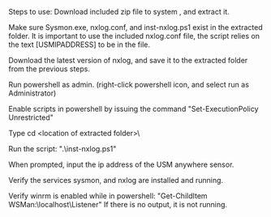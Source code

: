 Steps to use:
Download included zip file to system , and extract it.  

Make sure Sysmon.exe, nxlog.conf, and inst-nxlog.ps1 exist in the extracted folder. It is important to use the included nxlog.conf file, the script relies on the text [USMIPADDRESS] to be in the file.

Download the latest version of nxlog, and save it to the extracted folder from the previous steps.

Run powershell as admin. (right-click powershell icon, and select run as Administrator)

Enable scripts in powershell by issuing the command "Set-ExecutionPolicy Unrestricted"

Type cd \<location of extracted folder>\

Run the script: ".\inst-nxlog.ps1"

When prompted, input the ip address of the USM anywhere sensor.

Verify the services sysmon, and nxlog are installed and running.

Verify winrm is enabled while in powershell: "Get-ChildItem WSMan:\localhost\Listener" If there is no output, it is not running.
